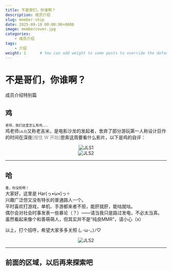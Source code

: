 ```yaml
---
title: 不是哥们，你谁啊？
description: 成员介绍
slug: member-ship
date: 2025-09-10 00:00:00+0000
image: membercover.jpg
categories: 
    - 成员介绍
tags:
    - 介绍
weight: 1      # You can add weight to some posts to override the default sorting (date descending)
---
```

# **不是哥们，你谁啊？**  

成员介绍特别篇

## **鸡**  
<span style="font-size:0.75em !important">老师，我们这里怎么有鸡……</span>  
鸡老师<span style="font-size:0.75em !important">(JLS)</span>又称老吉米，是电影沙龙的发起者，舍弃了部分游玩第一人称设计巨作的时间在深夜<span style="color:gray !important">[按住 W 开始]</span>思索这周要看什么影片，以下是鸡的自评：  

<div style="text-align: center;">
  <img src="JLS1.png" alt="JLS1" style="max-width: 70%;">
</div>
<div style="text-align: center;">
  <img src="JLS2.png" alt="JLS2" style="max-width: 70%;">
</div>  

***  
## **哈**
<span style="font-size:0.75em !important">耄，你没死啊！</span>  
大家好，这里是 Har(っ•̀ω•́)っ✧  
兴趣广泛但又没有特长的普通路人一个。  
平时喜欢打游戏，单机、手游都来者不拒，能肝就肝，能咕就咕。  
偶尔会对社会时事发表一些暴论（？）——请当我只是路过发电，不必太当真。  
虽然看起来像个和善萌萌人，但其实并不是“纯良MMR”，请小心（x）  

以上，打个招呼，希望大家多多关照 (｡･ω･｡)ﾉ♡  
<div style="text-align: center;">
  <img src="Har1.png" alt="JLS2" style="max-width: 70%;">
</div>  

***

## **前面的区域，以后再来探索吧**